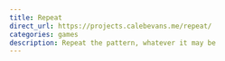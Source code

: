 ```yaml
---
title: Repeat
direct_url: https://projects.calebevans.me/repeat/
categories: games
description: Repeat the pattern, whatever it may be
---
```

